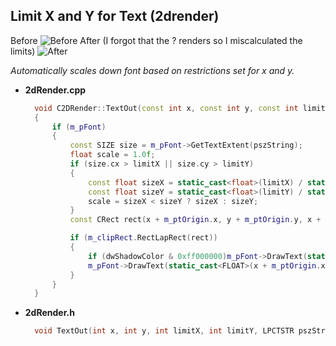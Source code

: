 

## Limit X and Y for Text (2drender)
Before
![Before](https://i.imgur.com/UJAaelK.png) 
After (I forgot that the ? renders so I miscalculated the limits)
![After](https://i.imgur.com/Bf1yDBX.png)


_Automatically scales down font based on restrictions set for x and y._
- **2dRender.cpp**
  ```CPP
    void C2DRender::TextOut(const int x, const int y, const int limitX, const int limitY, const LPCTSTR pszString, const unsigned long dwColor, const unsigned long dwShadowColor)
    {
        if (m_pFont)
        {
            const SIZE size = m_pFont->GetTextExtent(pszString);
            float scale = 1.0f;
            if (size.cx > limitX || size.cy > limitY)
            {
                const float sizeX = static_cast<float>(limitX) / static_cast<float>(size.cx);
                const float sizeY = static_cast<float>(limitY) / static_cast<float>(size.cy);
                scale = sizeX < sizeY ? sizeX : sizeY;
            }
            const CRect rect(x + m_ptOrigin.x, y + m_ptOrigin.y, x + m_ptOrigin.x + size.cx, y + m_ptOrigin.y + size.cy);

            if (m_clipRect.RectLapRect(rect))
            {
                if (dwShadowColor & 0xff000000)m_pFont->DrawText(static_cast<FLOAT>(x + m_ptOrigin.x + 1), static_cast<FLOAT>(y + m_ptOrigin.y), scale, scale, dwShadowColor, const_cast<TCHAR*>(pszString));
                m_pFont->DrawText(static_cast<FLOAT>(x + m_ptOrigin.x), static_cast<FLOAT>(y + m_ptOrigin.y), scale, scale, dwColor, const_cast<TCHAR*>(pszString));
            }
        }
    }
  ```
- **2dRender.h**
  ```CPP
    void TextOut(int x, int y, int limitX, int limitY, LPCTSTR pszString, unsigned long dwColor, unsigned long dwShadowColor = 0x00000000);
  ```
  